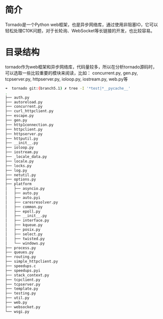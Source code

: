 
# 简介
Tornado是一个Python web框架，也是异步网络库，通过使用非阻塞IO，它可以轻松处理C10K问题，对于长轮询、WebSocket等长链接的开发，也比较容易。

# 目录结构

tornado作为web框架和异步网络库，代码量较多，所以在分析tornado源码时，可以选取一些比较重要的模块来阅读，比如：
concurrent.py, gen.py, tcpserver.py, httpserver.py, ioloop.py, iostream.py, web.py等


```bash
➜  tornado git:(branch5.1) ✗ tree -I '*test|*__pycache__'
.
├── auth.py
├── autoreload.py
├── concurrent.py
├── curl_httpclient.py
├── escape.py
├── gen.py
├── http1connection.py
├── httpclient.py
├── httpserver.py
├── httputil.py
├── __init__.py
├── ioloop.py
├── iostream.py
├── _locale_data.py
├── locale.py
├── locks.py
├── log.py
├── netutil.py
├── options.py
├── platform
│   ├── asyncio.py
│   ├── auto.py
│   ├── auto.pyi
│   ├── caresresolver.py
│   ├── common.py
│   ├── epoll.py
│   ├── __init__.py
│   ├── interface.py
│   ├── kqueue.py
│   ├── posix.py
│   ├── select.py
│   ├── twisted.py
│   └── windows.py
├── process.py
├── queues.py
├── routing.py
├── simple_httpclient.py
├── speedups.c
├── speedups.pyi
├── stack_context.py
├── tcpclient.py
├── tcpserver.py
├── template.py
├── testing.py
├── util.py
├── web.py
├── websocket.py
└── wsgi.py
```


```python

```
